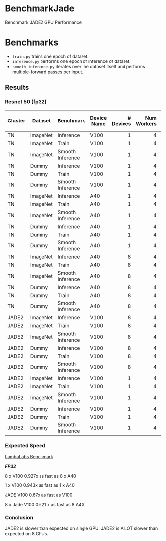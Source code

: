 # BenchmarkJade

Benchmark JADE2 GPU Performance


# Benchmarks

* `train.py` trains one epoch of dataset.
* `inference.py` performs one epoch of inference of dataset.
* `smooth_inference.py` iterates over the dataset itself and performs multiple-forward passes per input.



## Results

### Resnet 50 (fp32)
| Cluster | Dataset | Benchmark | Device Name | # Devices | Num Workers | Data Loading Time | Data Processing Time | Forward Time | Backward Time |
| - | - | - | - | -: | -: | -: | -: | -: | -: |
| TN | ImageNet | Inference | V100 | 1 | 4 | 0.1022 | - | 0.1128 | - |
| TN | ImageNet | Train | V100 | 1 | 4 | 0.0100 | - | 0.1233 | 0.2378 |
| TN | ImageNet | Smooth Inference | V100 | 1 | 4 | 0.1009 | 0.0009 | 0.0082 | - |
| TN | Dummy | Inference | V100 | 1 | 4 | 0.0317 | - | 0.1116 | - |
| TN | Dummy | Train | V100 | 1 | 4 | 0.0294 | - | 0.1226 | 0.2377 |
| TN | Dummy | Smooth Inference | V100 | 1 | 4 | 0.1014 | 0.0009 | 0.0079 | - |
| TN | ImageNet | Inference | A40 | 1 | 4 | 0.0403 | - | 0.0962 | - |
| TN | ImageNet | Train | A40 | 1 | 4 | 0.0081 | - | 0.1102 | 0.1961 |
| TN | ImageNet | Smooth Inference | A40 | 1 | 4 | 0.0882 | 0.0013 | 0.0048 | - |
| TN | Dummy | Inference | A40 | 1 | 4 | 0.0267 | - | 0.0955 | - |
| TN | Dummy | Train | A40 | 1 | 4 | 0.0268 | - | 0.1096 | 0.1957 |
| TN | Dummy | Smooth Inference | A40 | 1 | 4 | 0.0880 | 0.0012 | 0.0049 | - |
| TN | ImageNet | Inference | A40 | 8 | 4 | 0.0913 | - | 0.1321 | - |
| TN | ImageNet | Train | A40 | 8 | 4 | 0.0406 | - | 0.1472 | 0.2115 |
| TN | ImageNet | Smooth Inference | A40 | 8 | 4 | 0.2392 | 0.0019 | 0.0068 | - |
| TN | Dummy | Inference | A40 | 8 | 4 | 0.0539 | - | 0.1251 | - |
| TN | Dummy | Train | A40 | 8 | 4 | 0.0601 | - | 0.1422 | 0.2109 |
| TN | Dummy | Smooth Inference | A40 | 8 | 4 | 0.3265 | 0.0020 | 0.0074 | - |
| JADE2 | ImageNet | Inference | V100 | 8 | 4 | 5.8355 | - | 1.1637 | - |
| JADE2 | ImageNet | Train | V100 | 8 | 4 | 5.2553 | - | 1.3720 | 0.8037 |
| JADE2 | ImageNet | Smooth Inference | V100 | 8 | 4 | 0.2201 | 0.0503 | 0.0400 | - |
| JADE2 | Dummy | Inference | V100 | 8 | 4 | 3.3424 | - | 0.9132 | - |
| JADE2 | Dummy | Train | V100 | 8 | 4 | 2.8620 | - | 1.0636 | 0.6111 |
| JADE2 | Dummy | Smooth Inference | V100 | 8 | 4 | 0.1844 | 0.0468 | 0.559 | - |
| JADE2 | ImageNet | Inference | V100 | 1 | 4 | 1.0153 | - | 0.1510 | - |
| JADE2 | ImageNet | Train | V100 | 1 | 4 | 0.6594 | - | 0.1774 | 0.3166 |
| JADE2 | ImageNet | Smooth Inference | V100 | 1 | 4 | 0.1281 | 0.0023 | 0.0121 | - |
| JADE2 | Dummy | Inference | V100 | 1 | 4 | 0.4596 | - | 0.1871 | - |
| JADE2 | Dummy | Train | V100 | 1 | 4 | 0.2058 | - | 0.2137 | 0.3367 |
| JADE2 | Dummy | Smooth Inference | V100 | 1 | 4 | 0.1302 | 0.0026 | 0.0121 | - |


### Expected Speed
[LambaLabs Benchmark](https://lambdalabs.com/gpu-benchmarks)

***FP32***

8 x V100 0.927x as fast as 8 x A40

1 x V100 0.943x as fast as 1 x A40

JADE V100 0.67x as fast as V100

8 x Jade V100 0.621 x as fast as 8 A40

### Conclusion

JADE2 is slower than expected on single GPU.
JADE2 is A LOT slower than expected on 8 GPUs.
